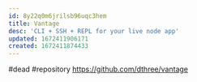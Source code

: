 ```yaml
---
id: 8y22q0m6jrilsb96uqc3hem
title: Vantage
desc: 'CLI + SSH + REPL for your live node app'
updated: 1672411906171
created: 1672411874433
---
```


#dead
#repository https://github.com/dthree/vantage